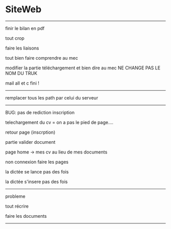# SiteWeb

-------------------------------------------------

finir le bilan en pdf

tout crop

faire les liaisons

tout bien faire comprendre au mec 

modifier la partie téléchargement et bien dire au mec NE CHANGE PAS LE NOM DU TRUK

mail all et c fini !

----------------------------------------

remplacer tous les path par celui du serveur


-----------------------------------------

BUG: pas de rediction inscription

telechargement du cv = on a pas le pied de page....

retour page (inscrption)

partie valider document

page home -> mes cv au lieu de mes documents

non connexion faire les pages

la dictée se lance pas des fois

la dictée s'insere pas des fois


---------------------------------------

probleme

tout récrire

faire les documents

---------------------------------------





